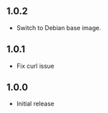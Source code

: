 <!-- https://developers.home-assistant.io/docs/add-ons/presentation#keeping-a-changelog -->

## 1.0.2

- Switch to Debian base image.

## 1.0.1

- Fix curl issue

## 1.0.0

- Initial release
